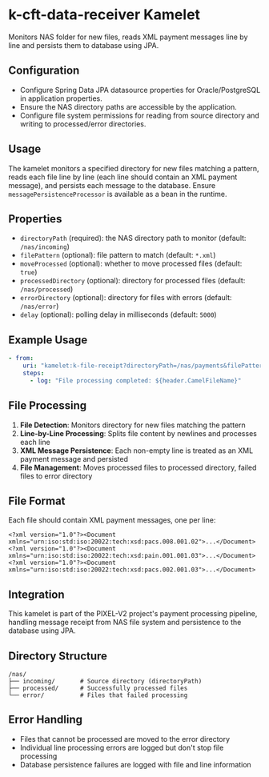 # k-cft-data-receiver Kamelet

Monitors NAS folder for new files, reads XML payment messages line by line and persists them to database using JPA.

## Configuration

- Configure Spring Data JPA datasource properties for Oracle/PostgreSQL in application properties.
- Ensure the NAS directory paths are accessible by the application.
- Configure file system permissions for reading from source directory and writing to processed/error directories.

## Usage

The kamelet monitors a specified directory for new files matching a pattern, reads each file line by line (each line should contain an XML payment message), and persists each message to the database. Ensure `messagePersistenceProcessor` is available as a bean in the runtime.

## Properties

- `directoryPath` (required): the NAS directory path to monitor (default: `/nas/incoming`)
- `filePattern` (optional): file pattern to match (default: `*.xml`)
- `moveProcessed` (optional): whether to move processed files (default: `true`)
- `processedDirectory` (optional): directory for processed files (default: `/nas/processed`)
- `errorDirectory` (optional): directory for files with errors (default: `/nas/error`)
- `delay` (optional): polling delay in milliseconds (default: `5000`)

## Example Usage

```yaml
- from:
    uri: "kamelet:k-file-receipt?directoryPath=/nas/payments&filePattern=payment_*.xml&delay=10000"
    steps:
      - log: "File processing completed: ${header.CamelFileName}"
```

## File Processing

1. **File Detection**: Monitors directory for new files matching the pattern
2. **Line-by-Line Processing**: Splits file content by newlines and processes each line
3. **XML Message Persistence**: Each non-empty line is treated as an XML payment message and persisted
4. **File Management**: Moves processed files to processed directory, failed files to error directory

## File Format

Each file should contain XML payment messages, one per line:

```
<?xml version="1.0"?><Document xmlns="urn:iso:std:iso:20022:tech:xsd:pacs.008.001.02">...</Document>
<?xml version="1.0"?><Document xmlns="urn:iso:std:iso:20022:tech:xsd:pain.001.001.03">...</Document>
<?xml version="1.0"?><Document xmlns="urn:iso:std:iso:20022:tech:xsd:pacs.002.001.03">...</Document>
```

## Integration

This kamelet is part of the PIXEL-V2 project's payment processing pipeline, handling message receipt from NAS file system and persistence to the database using JPA.

## Directory Structure

```
/nas/
├── incoming/       # Source directory (directoryPath)
├── processed/      # Successfully processed files
└── error/          # Files that failed processing
```

## Error Handling

- Files that cannot be processed are moved to the error directory
- Individual line processing errors are logged but don't stop file processing
- Database persistence failures are logged with file and line information
